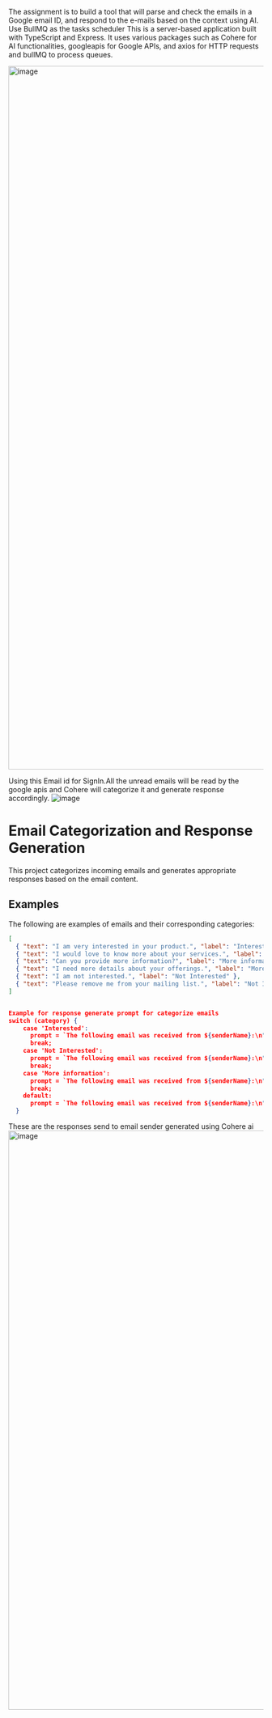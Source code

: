 The assignment is to build a tool that will parse and check the emails in a Google email ID, and respond to the e-mails based on the context using AI. Use BullMQ as the tasks scheduler This is a server-based application built with TypeScript and Express. It uses various packages such as Cohere for AI functionalities, googleapis for Google APIs, and axios for HTTP requests and bullMQ to process queues.

<img width="1391" alt="image" src="https://github.com/roshan9888/EmailAutomationSystem/assets/100696071/320eb674-c9d7-46fb-a5b6-b362928acaf3">

Using this Email id for SignIn.All the unread emails will be read by the google apis and Cohere will categorize it and generate response accordingly.
![image](https://github.com/roshan9888/EmailAutomationSystem/assets/100696071/8efd2f41-21bf-49b7-9805-a446f401fbbb)


# Email Categorization and Response Generation

This project categorizes incoming emails and generates appropriate responses based on the email content.

## Examples

The following are examples of emails and their corresponding categories:

```json
[
  { "text": "I am very interested in your product.", "label": "Interested" },
  { "text": "I would love to know more about your services.", "label": "Interested" },
  { "text": "Can you provide more information?", "label": "More information" },
  { "text": "I need more details about your offerings.", "label": "More information" },
  { "text": "I am not interested.", "label": "Not Interested" },
  { "text": "Please remove me from your mailing list.", "label": "Not Interested" }
]


Example for response generate prompt for categorize emails
switch (category) {
    case 'Interested':
      prompt = `The following email was received from ${senderName}:\n"${emailContent}"\n\nWrite a response to someone who is interested in our service and wants to know more. Offer to schedule a demo call and in best regards write AI Automation Response.`;
      break;
    case 'Not Interested':
      prompt = `The following email was received from ${senderName}:\n"${emailContent}"\n\nWrite a polite response to someone who is not interested in our service and in best regards write AI Automation Response.`;
      break;
    case 'More information':
      prompt = `The following email was received from ${senderName}:\n"${emailContent}"\n\nWrite a response to someone who wants more information about our service. Provide detailed information and offer to answer any questions and in best regards write AI Automation Response.`;
      break;
    default:
      prompt = `The following email was received from ${senderName}:\n"${emailContent}"\n\nWrite a response to an email and in best regards write AI Automation Response.`;
  }
```
These are the responses send to email sender generated using Cohere ai
<img width="1145" alt="image" src="https://github.com/roshan9888/EmailAutomationSystem/assets/100696071/0f61faa8-c681-4040-8c95-ac4504dae0c7">
